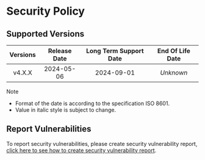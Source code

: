 # Security Policy

## Supported Versions

| **Versions** | **Release Date** | **Long Term Support Date** | **End Of Life Date** |
|:-:|:-:|:-:|:-:|
| v4.X.X | 2024-05-06 | 2024-09-01 | *Unknown* |

> [!NOTE]
> - Format of the date is according to the specification ISO 8601.
> - Value in italic style is subject to change.

## Report Vulnerabilities

To report security vulnerabilities, please create security vulnerability report, [click here to see how to create security vulnerability report](https://github.com/hugoalh/hugoalh/blob/main/guides/universal-contributing.md#create-security-vulnerability-report).
